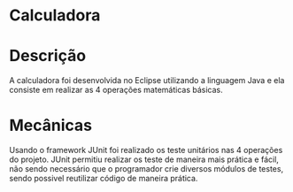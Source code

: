 # Calculadora

# Descrição
A calculadora foi desenvolvida no Eclipse utilizando a linguagem Java e ela consiste em realizar as 4 operações matemáticas básicas.

# Mecânicas
Usando o framework JUnit foi realizado os teste unitários nas 4 operações do projeto. JUnit permitiu realizar os teste de maneira mais prática e fácil, não sendo necessário que o programador crie diversos módulos de testes, sendo possivel reutilizar código de maneira prática.
